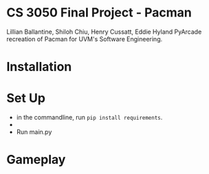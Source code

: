 # CS 3050 Final Project - Pacman

Lillian Ballantine, Shiloh Chiu, Henry Cussatt, Eddie Hyland
PyArcade recreation of Pacman for UVM's Software Engineering.

# Installation

# Set Up
- in the commandline, run `pip install requirements`.
- 
- Run main.py

# Gameplay


